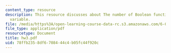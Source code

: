 ```yaml
---
content_type: resource
description: This resource discusses about The number of Boolean functions of one
  variable.
file: /media/https%3A/open-learning-course-data-rc.s3.amazonaws.com/6-002-circuits-and-electronics-spring-2007/78ffb2358df6708444c4b05fc44f920c_hw3.pdf
file_type: application/pdf
resourcetype: Document
title: hw3.pdf
uid: 78ffb235-8df6-7084-44c4-b05fc44f920c
---
```

